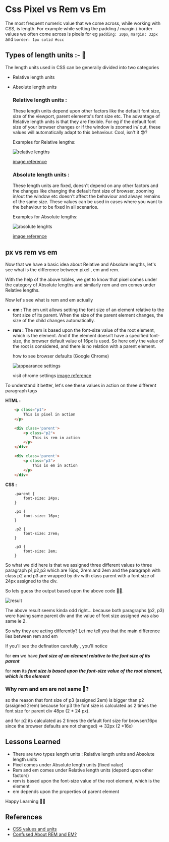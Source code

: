 
# Css Pixel vs Rem vs Em

The most frequent numeric value that we come across, while working with CSS, is length. 
For example while setting the padding / margin / border values we often come across is pixels 
for eg ```padding: 20px```, ```margin: 32px``` and ```border: 1px solid #ccc```

## Types of length units :- 📝

The length units used in CSS can be generally divided into two categories 
- Relative length units
- Absolute length units

    ### Relative length units :
    These length units depend upon other factors like the default font size, size of the viewport, parent elements's font size etc.
    The advantage of Relative length units is that they are flexible.
    For eg if the default font size of your browser changes or if the window is zoomed in/ out, these values will automatically adapt to this behaviour. Cool, isn't it 😎?

    Examples for Relative lengths:

    ![relative lengths](https://user-images.githubusercontent.com/54982868/138211412-4b27e636-dd4d-4e4d-9f87-687c3577ae97.jpg)

    [image reference](https://developer.mozilla.org/en-US/docs/Learn/CSS/Building_blocks/Values_and_units)


    ### Absolute length units :
    These length units are fixed, doesn't depend on any other factors and the changes like changing the default font size of browser, 
    zooming in/out the window etc doesn't affect the behaviour and always remains of the same size.
    These values can be used in cases where you want to the behaviour to be fixed in all scenarios.

    Examples for Absolute lengths:

    ![absolute lenghts](https://user-images.githubusercontent.com/54982868/138211454-ab83d86e-b1b2-4708-97c6-15a4a65798b6.jpg)


    [image reference](https://developer.mozilla.org/en-US/docs/Learn/CSS/Building_blocks/Values_and_units)

## px vs rem vs em 
Now that we have a basic idea about Relative and Absolute lengths, let's see what is the difference between pixel , em and rem.

With the help of the above tables, we get to know that pixel comes under the category of Absolute lengths and similarly rem and em comes under Relative lengths.

Now let's see what is rem and em actually

- __em :__
    The em unit allows setting the font size of an element relative to the font size of its parent. When the size of the parent element changes, the size of the child changes automatically.

- __rem :__
    The rem is based upon the font-size value of the root element, which is the <html> element. And if the <html> element doesn’t have a specified font-size, the browser default value of 16px is used. So here only the value of the root is considered, and there is no relation with a parent element.
    
    how to see browser defaults (Google Chrome)


    ![appearance settings](https://user-images.githubusercontent.com/54982868/138211522-41811364-4809-4f37-be1a-017355349fae.jpg)

    visit chrome settings [image reference](chrome://settings/appearance)


To understand it better, let's see these values in action on three different paragraph tags

__HTML :__ 

```html
    <p class="p1">
        This is pixel in action
    </p>

    <div class='parent'>
        <p class="p2">
            This is rem in action
        </p>
    </div>

    <div class='parent'>
        <p class="p3">
            This is em in action
        </p>
    </div>
```

__CSS :__ 

```
    .parent {
        font-size: 24px;
    }

    .p1 {
        font-size: 16px;
    }

    .p2 {
        font-size: 2rem;
    }

    .p3 {
        font-size: 2em;
    }

```


So what we did here is that we assigned three different values to three paragraph p1,p2,p3 which are 16px, 2rem and 2em
and the paragraph with class p2 and p3 are wrapped by div with class parent with a font size of 24px assigned to the div.

So lets guess the output based upon the above code 👨‍🔧.

![result](https://user-images.githubusercontent.com/54982868/138211486-cbd2422b-76cf-499d-b65f-73dc16e50246.jpg)


The above result seems kinda odd right... because both paragraphs (p2, p3) were having same parent div
and the value of font size assigned was also same ie 2. 

So why they are acting differently? Let me tell you that the main difference lies between rem and em

If you'll see the defination carefully , you'll notice 

for __em__ we have  __*font size of an element relative to the font size of its parent*__

for __rem__ its __*font size is based upon the font-size value of the root element, which is the <html> element*__

### Why rem and em are not same 🤔?  

so the reason that font size of p3 (assigned 2em) is bigger than p2 (assigned 2rem)
because for p3 the font size is calculated as 2 times the font size for parent div 48px  (2 * 24 px).

and for p2 its calculated as 2 times the default font size for browser(16px since the browser defaults are not changed) => 32px (2 *16x)

## Lessons Learned

- There are two types length units : Relative length units and Absolute length units
- Pixel comes under Absolute length units (fixed value)
- Rem and em comes under Relative length units (depend upon other factors)
- rem  is based upon the font-size value of the root element, which is the <html> element
- em depends upon the properties of parent element

Happy Learning 👨‍💻
 

## References

 - [CSS values and units](https://developer.mozilla.org/en-US/docs/Learn/CSS/Building_blocks/Values_and_units)
 - [Confused About REM and EM?](https://css-tricks.com/confused-rem-em/)
